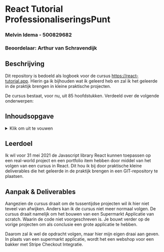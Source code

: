 # React Tutorial ProfessionaliseringsPunt
### Melvin Idema - 500829682
### Beoordelaar: Arthur van Schravendijk

## Beschrijving
Dit repository is bedoeld als logboek voor de cursus https://react-tutorial.app. 
Hierin ga ik bijhouden wat ik geleerd heb en zal ik het geleerde in de praktijk brengen in kleine praktische projecten.

De cursus bestaat, voor nu, uit 85 hoofdstukken. Verdeeld over de volgende onderwerpen:

## Inhoudsopgave
<details>
<summary>Klik om uit te vouwen</summary>

1. [Intro](week-1/javascript-recap.md)
2. [React Intro](week-1/react-intro.md)
3. React DOM
4. Intro to JSX
5. JSX expressions
6. JSX II
7. Components
8. Props
9. Project I
10. Pure Functions
11. JSX advanced
12. Project II
13. Array destructuring
14. State with Hooks
15. Changing state
16. Closures
17. Events
18. Conditional state change
19. Conditional rendering
20. Project III
21. Multiple states
22. Immutability
23. array immutability
24. State with arrays
25. Object immutability
26. State with objects
27. Basic forms
28. Accessible forms
29. Project IV
30. Create react app
31. Passing functions
32. Lifting state up
33. Refactoring components
34. Project V
35. React dev tools
36. Functional state update
37. Effect hook
38. Effect with cleanup
39. Effect dependencies
40. Layout effect
41. Project VI
42. Effect & state
43. Project VII
44. Effect, state & events
45. Effect performance
46. Storing to localStorage
47. Restoring from localStorage
48. project VIII
49. Fetch API refresher
50. Using the Fetch API
51. fetch data error
52. Handling fetch errors
53. Handling fetch loading
54. Fetch & Events
55. Fetch with async await
56. Project IX
57. Fetch POST
58. Project X
59. Building your own hooks
60. Custom hooks with parameters
61. Project XI
62. Custom hooks with state
63. Custom useFetch hook
64. Refactoring to useFetch
65. Project XII
66. Refs
67. Project XIII
68. Context
69. Update context
70. Project XIV
71. JSX Advanced II
72. Misc concepts
73. Deploying to Netlify
74. Synthetic events
75. Introduction to react router
76. React router URL params
77. Project XV
78. React router nested routes
79. React router advanced
80. Project XVI
81. Stripe checkout integration
82. Final project
83. Option: refactor SuperM to context
84. Optional: SuperM Dark theme
85. Optional: Intro to class components
</details>

## Leerdoel
Ik wil voor 31 mei 2021 de Javascript library React kunnen toepassen op een real-world project en een portfolio item hebben door middel van het volgen van een cursus in React. Dit hou ik bij door praktische kleine deliverables die het geleerde in de praktijk brengen in een GIT-repository te plaatsen.

## Aanpak & Deliverables
Aangezien de cursus draait om de tussentijdse projecten wil ik hier niet teveel van afwijken. Anders kan ik de cursus niet meer normaal volgen.
De cursus draait namelijk om het bouwen van een Supermarkt Applicatie van scratch. Waarin de code niet voorgeschreven is. Je bouwt verder op de vorige projecten om als conclusie een grote applicatie te hebben.

Daarom zal ik wel de opdracht volgen, maar hier mijn eigen draai aan geven. In plaats van een supermarkt applicatie, wordt het een webshop voor een bakker met Stripe Checkout Integratie.
